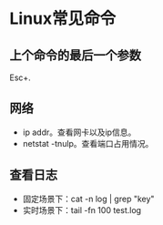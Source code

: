 # Linux常见命令

## 上个命令的最后一个参数

Esc+.

## 网络

- ip addr。查看网卡以及ip信息。
- netstat -tnulp。查看端口占用情况。

## 查看日志

- 固定场景下：cat -n log | grep "key"
- 实时场景下：tail -fn 100 test.log 